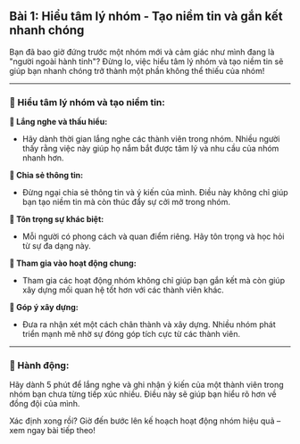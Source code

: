 ## Bài 1: Hiểu tâm lý nhóm - Tạo niềm tin và gắn kết nhanh chóng

Bạn đã bao giờ đứng trước một nhóm mới và cảm giác như mình đang là "người ngoài hành tinh"? Đừng lo, việc hiểu tâm lý nhóm và tạo niềm tin sẽ giúp bạn nhanh chóng trở thành một phần không thể thiếu của nhóm!

---

### 📌 Hiểu tâm lý nhóm và tạo niềm tin:

**🔹 Lắng nghe và thấu hiểu:**
- Hãy dành thời gian lắng nghe các thành viên trong nhóm. Nhiều người thấy rằng việc này giúp họ nắm bắt được tâm lý và nhu cầu của nhóm nhanh hơn.

**🔹 Chia sẻ thông tin:**
- Đừng ngại chia sẻ thông tin và ý kiến của mình. Điều này không chỉ giúp bạn tạo niềm tin mà còn thúc đẩy sự cởi mở trong nhóm.

**🔹 Tôn trọng sự khác biệt:**
- Mỗi người có phong cách và quan điểm riêng. Hãy tôn trọng và học hỏi từ sự đa dạng này.

**🔹 Tham gia vào hoạt động chung:**
- Tham gia các hoạt động nhóm không chỉ giúp bạn gắn kết mà còn giúp xây dựng mối quan hệ tốt hơn với các thành viên khác.

**🔹 Góp ý xây dựng:**
- Đưa ra nhận xét một cách chân thành và xây dựng. Nhiều nhóm phát triển mạnh mẽ nhờ sự đóng góp tích cực từ các thành viên.

---

### 🚀 Hành động:

Hãy dành 5 phút để lắng nghe và ghi nhận ý kiến của một thành viên trong nhóm bạn chưa từng tiếp xúc nhiều. Điều này sẽ giúp bạn hiểu rõ hơn về đồng đội của mình.

Xác định xong rồi? Giờ đến bước lên kế hoạch hoạt động nhóm hiệu quả – xem ngay bài tiếp theo!